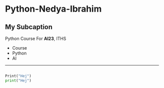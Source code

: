 # Python-Nedya-Ibrahim

## My Subcaption

Python Course For **AI23**, ITHS

- Course
- Python
- AI
  
---

```python

Print("Hej")
print("Hej")

```
